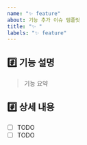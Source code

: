 ```yaml
---
name: "✨ feature"
about: 기능 추가 이슈 템플릿
title: "✨ "
labels: "✨ feature"
---
```


## #️⃣ 기능 설명
> 기능 요약

## #️⃣ 상세 내용
- [ ] TODO
- [ ] TODO